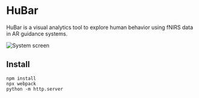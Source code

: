 # HuBar

HuBar is a visual analytics tool to explore human behavior using fNIRS data in AR guidance systems.

![System screen](https://github.com/soniacq/HuBar/blob/master/imgs/HuBar_system.png)


## Install

~~~~
npm install
npx webpack
python -m http.server
~~~~
